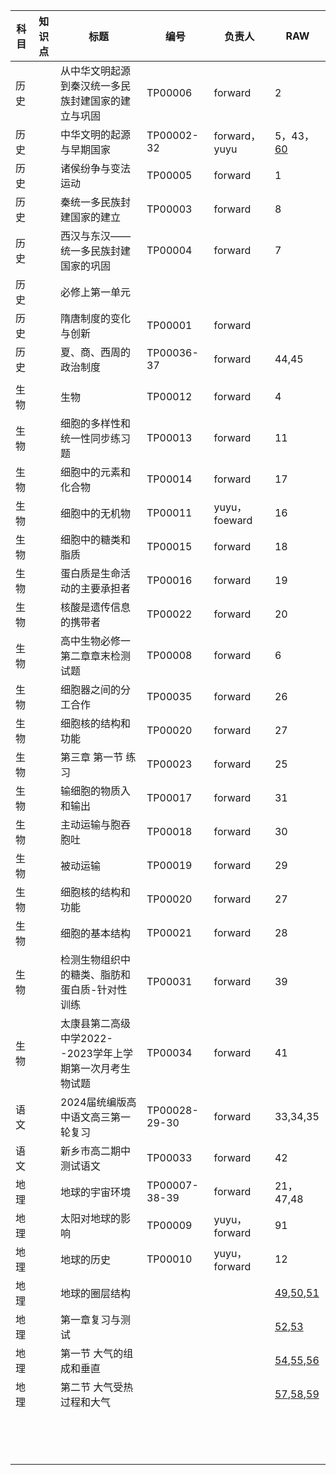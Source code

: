 | 科目 | 知识点 | 标题                                               | 编号          | 负责人        | RAW      |
| ---- | ------ | -------------------------------------------------- | ------------- | ------------- | -------- |
| 历史 |        | 从中华文明起源到秦汉统一多民族封建国家的建立与巩固 | TP00006       | forward       | 2        |
| 历史 |        | 中华文明的起源与早期国家                           | TP00002-32    | forward，yuyu | 5，43，[60](https://www.zxxk.com/soft/40363192.html) |
| 历史 |        | 诸侯纷争与变法运动                                 | TP00005       | forward       | 1        |
| 历史 |        | 秦统一多民族封建国家的建立                         | TP00003       | forward       | 8        |
| 历史 |        | 西汉与东汉——统一多民族封建国家的巩固               | TP00004       | forward       | 7        |
| 历史 |        | 必修上第一单元                                     |               |               |          |
| 历史 |        | 隋唐制度的变化与创新                               | TP00001       | forward       |          |
| 历史 |        | 夏、商、西周的政治制度                             | TP00036-37    | forward       | 44,45    |
|      |        |                                                    |               |               |          |
| 生物 |        | 生物                                               | TP00012       | forward       | 4        |
| 生物 |        | 细胞的多样性和统一性同步练习题                     | TP00013       | forward       | 11       |
| 生物 |        | 细胞中的元素和化合物                               | TP00014       | forward       | 17       |
| 生物 |        | 细胞中的无机物                                     | TP00011       | yuyu，foeward | 16       |
| 生物 |        | 细胞中的糖类和脂质                                 | TP00015       | forward       | 18       |
| 生物 |        | 蛋白质是生命活动的主要承担者                       | TP00016       | forward       | 19       |
| 生物 |        | 核酸是遗传信息的携带者                             | TP00022       | forward       | 20       |
| 生物 |        | 高中生物必修一第二章章末检测试题                   | TP00008       | forward       | 6        |
| 生物 |        | 细胞器之间的分工合作                               | TP00035       | forward       | 26       |
| 生物 |        | 细胞核的结构和功能                                 | TP00020       | forward       | 27       |
| 生物 |        | 第三章 第一节 练习                                 | TP00023       | forward       | 25       |
| 生物 |        | 输细胞的物质入和输出                               | TP00017       | forward       | 31       |
| 生物 |        | 主动运输与胞吞胞吐                                 | TP00018       | forward       | 30       |
| 生物 |        | 被动运输                                           | TP00019       | forward       | 29       |
| 生物 |        | 细胞核的结构和功能                                 | TP00020       | forward       | 27       |
| 生物 |        | 细胞的基本结构                                     | TP00021       | forward       | 28       |
| 生物 |        | 检测生物组织中的糖类、脂肪和蛋白质-针对性训练      | TP00031       | forward       | 39       |
| 生物 |        | 太康县第二高级中学2022--2023学年上学期第一次月考生物试题 | TP00034       | forward       | 41        |
| 语文 |        | 2024届统编版高中语文高三第一轮复习                 | TP00028-29-30 | forward       | 33,34,35 |
| 语文 |        | 新乡市高二期中测试语文                             | TP00033       | forward       | 42       |
| 地理 |        | 地球的宇宙环境 | TP00007-38-39 | forward | 21，47,48 |
| 地理 |        | 太阳对地球的影响 | TP00009 | yuyu，forward | 91 |
| 地理 |        | 地球的历史 | TP00010 | yuyu，forward | 12 |
| 地理 |        | 地球的圈层结构 |               |               | [49](https://www.zxxk.com/soft/40081592.html),[50](https://www.zxxk.com/soft/40161600.html),[51](https://www.zxxk.com/soft/40269064.html) |
| 地理 |        | 第一章复习与测试 |               |               | [52](https://www.zxxk.com/soft/39746455.html),[53](https://www.zxxk.com/soft/39679187.html) |
| 地理 |        | 第一节	大气的组成和垂直 |               |               | [54](https://www.zxxk.com/soft/40270032.html),[55](https://www.zxxk.com/soft/39679149.html),[56](https://www.zxxk.com/soft/39679173.html) |
| 地理 |        | 第二节	大气受热过程和大气 |               |               | [57](https://www.zxxk.com/soft/39679175.html),[58](https://www.zxxk.com/soft/39679174.html),[59](https://www.zxxk.com/soft/39679150.html) |
|      |        |                                                    |               |               |          |
|      |        |                                                    |               |               |          |
|      |        |                                                    |               |               |          |
|      |        |                                                    |               |               |          |
|      |        |                                                    |               |               |          |
|      |        |                                                    |               |               |          |
|      |        |                                                    |               |               |          |
|      |        |                                                    |               |               |          |
|      |        |                                                    |               |               |          |
|      |        |                                                    |               |               |          |
|      |        |                                                    |               |               |          |
|      |        |                                                    |               |               |          |
|      |        |                                                    |               |               |          |
|      |        |                                                    |               |               |          |


